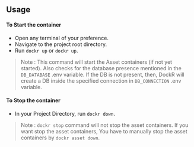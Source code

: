 ## Usage

#### To Start the container
- Open any terminal of your preference.
- Navigate to the project root directory.
- Run `dockr up` or `dockr up`.

> Note : This command will start the Asset containers (if not yet started). Also checks for the database presence mentioned in the `DB_DATABASE` .env variable. If the DB is not present, then, DockR will create a DB inside the specified connection in `DB_CONNECTION` .env variable.

#### To Stop the container
- In your Project Directory, run `dockr down`.

> Note : `dockr stop` command will not stop the asset containers. If you want stop the asset containers, You have to manually stop the asset containers by `dockr asset down`.
